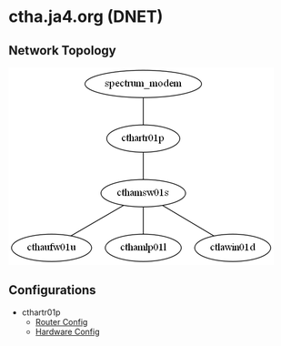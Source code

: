 # ctha.ja4.org (DNET)

## Network Topology

![Network Topology](network.png)

## Configurations

* cthartr01p
    * [Router Config](configuration.nix)
    * [Hardware Config](hardware-configuration.nix)